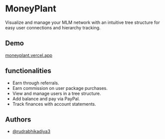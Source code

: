 # MoneyPlant

Visualize and manage your MLM network with an intuitive tree structure for easy user connections and hierarchy tracking.

## Demo

[moneyplant.vercel.app](https://moneyplant.vercel.app/)

## functionalities

- Earn through referrals.
- Earn commission on user package purchases.
- View and manage users in a tree structure.
- Add balance and pay via PayPal.
- Track finances with account statements.

## Authors

- [@rudrabhikadiya3](https://www.github.com/rudrabhikadiya3)

